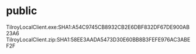 # public
TilroyLocalClient.exe:SHA1:A54C9745CB8932CB2E6DBF832DF67DE900AB23A6
TilroyLocalClient.zip:SHA1:58EE3AADA5473D30E60BB8B3FEFE976AC3ABEF2F
